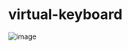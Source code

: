 # virtual-keyboard

![image](https://github.com/Testers7777/virtual-keyboard/assets/97400362/16eaf844-ad23-4ae7-82c4-008541842909)
